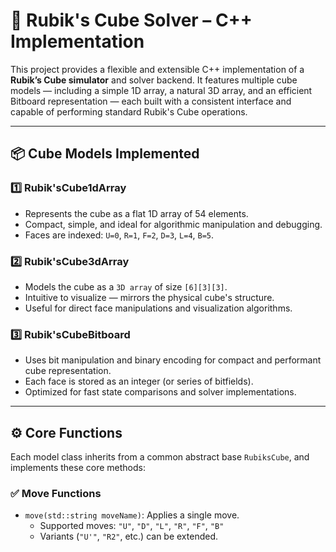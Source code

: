 # 🧊 Rubik's Cube Solver – C++ Implementation

This project provides a flexible and extensible C++ implementation of a **Rubik’s Cube simulator** and solver backend. It features multiple cube models — including a simple 1D array, a natural 3D array, and an efficient Bitboard representation — each built with a consistent interface and capable of performing standard Rubik's Cube operations.

---

## 📦 Cube Models Implemented

### 1️⃣ Rubik'sCube1dArray

- Represents the cube as a flat 1D array of 54 elements.
- Compact, simple, and ideal for algorithmic manipulation and debugging.
- Faces are indexed: `U=0`, `R=1`, `F=2`, `D=3`, `L=4`, `B=5`.

### 2️⃣ Rubik'sCube3dArray

- Models the cube as a `3D array` of size `[6][3][3]`.
- Intuitive to visualize — mirrors the physical cube's structure.
- Useful for direct face manipulations and visualization algorithms.

### 3️⃣ Rubik'sCubeBitboard

- Uses bit manipulation and binary encoding for compact and performant cube representation.
- Each face is stored as an integer (or series of bitfields).
- Optimized for fast state comparisons and solver implementations.

---

## ⚙️ Core Functions

Each model class inherits from a common abstract base `RubiksCube`, and implements these core methods:

### ✅ Move Functions

- `move(std::string moveName)`: Applies a single move.
  - Supported moves: `"U"`, `"D"`, `"L"`, `"R"`, `"F"`, `"B"`
  - Variants (`"U'"`, `"R2"`, etc.) can be extended.
  